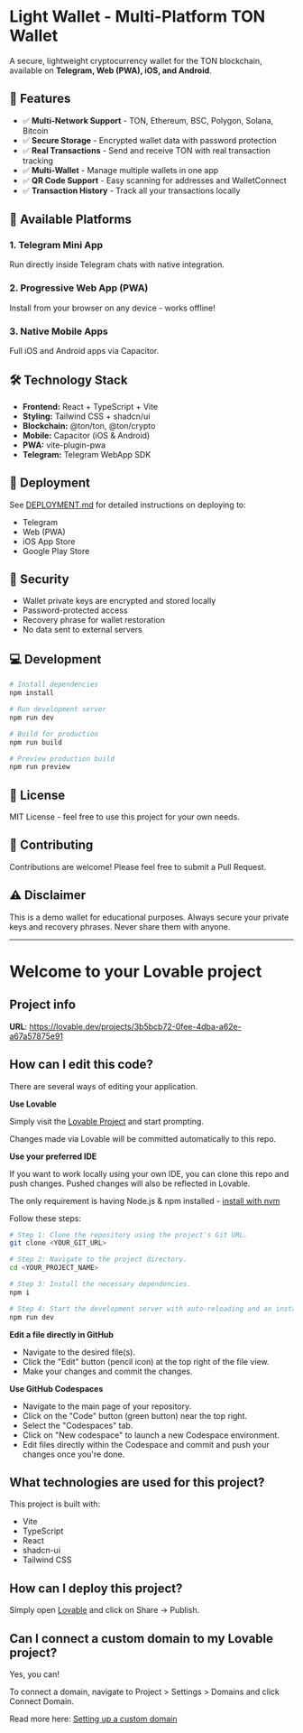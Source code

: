 # Light Wallet - Multi-Platform TON Wallet

A secure, lightweight cryptocurrency wallet for the TON blockchain, available on **Telegram, Web (PWA), iOS, and Android**.

## 🚀 Features

- ✅ **Multi-Network Support** - TON, Ethereum, BSC, Polygon, Solana, Bitcoin
- ✅ **Secure Storage** - Encrypted wallet data with password protection
- ✅ **Real Transactions** - Send and receive TON with real transaction tracking
- ✅ **Multi-Wallet** - Manage multiple wallets in one app
- ✅ **QR Code Support** - Easy scanning for addresses and WalletConnect
- ✅ **Transaction History** - Track all your transactions locally

## 📱 Available Platforms

### 1. Telegram Mini App
Run directly inside Telegram chats with native integration.

### 2. Progressive Web App (PWA)
Install from your browser on any device - works offline!

### 3. Native Mobile Apps
Full iOS and Android apps via Capacitor.

## 🛠️ Technology Stack

- **Frontend:** React + TypeScript + Vite
- **Styling:** Tailwind CSS + shadcn/ui
- **Blockchain:** @ton/ton, @ton/crypto
- **Mobile:** Capacitor (iOS & Android)
- **PWA:** vite-plugin-pwa
- **Telegram:** Telegram WebApp SDK

## 📖 Deployment

See [DEPLOYMENT.md](./DEPLOYMENT.md) for detailed instructions on deploying to:
- Telegram
- Web (PWA)
- iOS App Store
- Google Play Store

## 🔐 Security

- Wallet private keys are encrypted and stored locally
- Password-protected access
- Recovery phrase for wallet restoration
- No data sent to external servers

## 💻 Development

```bash
# Install dependencies
npm install

# Run development server
npm run dev

# Build for production
npm run build

# Preview production build
npm run preview
```

## 📄 License

MIT License - feel free to use this project for your own needs.

## 🤝 Contributing

Contributions are welcome! Please feel free to submit a Pull Request.

## ⚠️ Disclaimer

This is a demo wallet for educational purposes. Always secure your private keys and recovery phrases. Never share them with anyone.

---

# Welcome to your Lovable project

## Project info

**URL**: https://lovable.dev/projects/3b5bcb72-0fee-4dba-a62e-a67a57875e91

## How can I edit this code?

There are several ways of editing your application.

**Use Lovable**

Simply visit the [Lovable Project](https://lovable.dev/projects/3b5bcb72-0fee-4dba-a62e-a67a57875e91) and start prompting.

Changes made via Lovable will be committed automatically to this repo.

**Use your preferred IDE**

If you want to work locally using your own IDE, you can clone this repo and push changes. Pushed changes will also be reflected in Lovable.

The only requirement is having Node.js & npm installed - [install with nvm](https://github.com/nvm-sh/nvm#installing-and-updating)

Follow these steps:

```sh
# Step 1: Clone the repository using the project's Git URL.
git clone <YOUR_GIT_URL>

# Step 2: Navigate to the project directory.
cd <YOUR_PROJECT_NAME>

# Step 3: Install the necessary dependencies.
npm i

# Step 4: Start the development server with auto-reloading and an instant preview.
npm run dev
```

**Edit a file directly in GitHub**

- Navigate to the desired file(s).
- Click the "Edit" button (pencil icon) at the top right of the file view.
- Make your changes and commit the changes.

**Use GitHub Codespaces**

- Navigate to the main page of your repository.
- Click on the "Code" button (green button) near the top right.
- Select the "Codespaces" tab.
- Click on "New codespace" to launch a new Codespace environment.
- Edit files directly within the Codespace and commit and push your changes once you're done.

## What technologies are used for this project?

This project is built with:

- Vite
- TypeScript
- React
- shadcn-ui
- Tailwind CSS

## How can I deploy this project?

Simply open [Lovable](https://lovable.dev/projects/3b5bcb72-0fee-4dba-a62e-a67a57875e91) and click on Share -> Publish.

## Can I connect a custom domain to my Lovable project?

Yes, you can!

To connect a domain, navigate to Project > Settings > Domains and click Connect Domain.

Read more here: [Setting up a custom domain](https://docs.lovable.dev/features/custom-domain#custom-domain)
